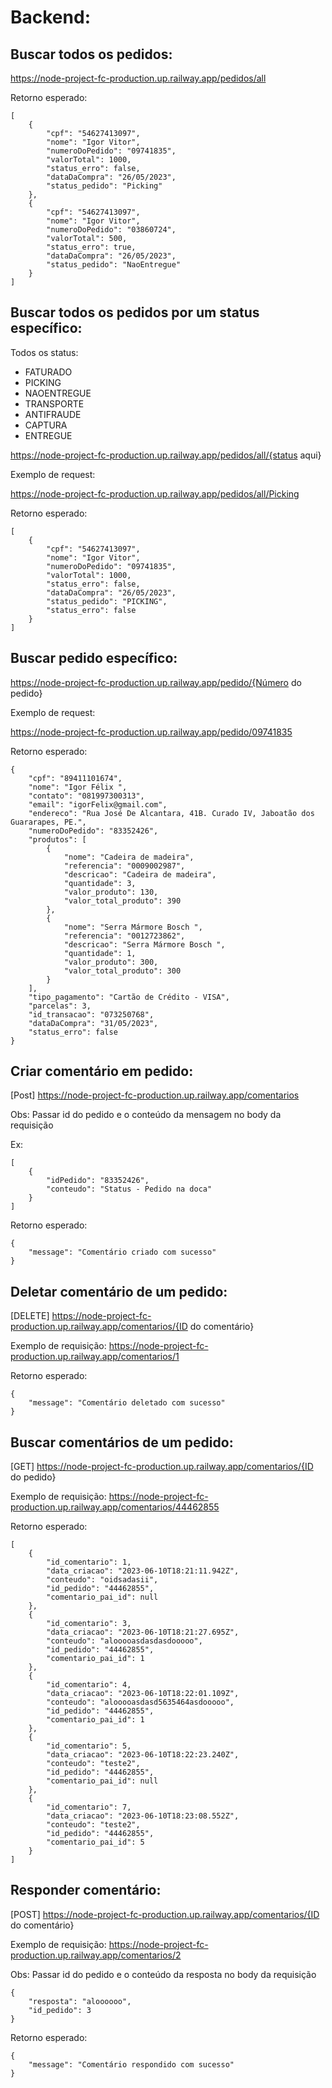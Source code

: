 # Backend:

## Buscar todos os pedidos: 
https://node-project-fc-production.up.railway.app/pedidos/all

Retorno esperado:

```
[
    {
        "cpf": "54627413097",
        "nome": "Igor Vitor",
        "numeroDoPedido": "09741835",
        "valorTotal": 1000,
        "status_erro": false,
        "dataDaCompra": "26/05/2023",
        "status_pedido": "Picking"
    },
    {
        "cpf": "54627413097",
        "nome": "Igor Vitor",
        "numeroDoPedido": "03860724",
        "valorTotal": 500,
        "status_erro": true,
        "dataDaCompra": "26/05/2023",
        "status_pedido": "NaoEntregue"
    }
]
```
## Buscar todos os pedidos por um status específico: 
Todos os status:
 - FATURADO
 - PICKING
 - NAOENTREGUE
 - TRANSPORTE
 - ANTIFRAUDE
 - CAPTURA
 - ENTREGUE

https://node-project-fc-production.up.railway.app/pedidos/all/{status aqui}


Exemplo de request: 

https://node-project-fc-production.up.railway.app/pedidos/all/Picking

Retorno esperado:
````
[
    {
        "cpf": "54627413097",
        "nome": "Igor Vitor",
        "numeroDoPedido": "09741835",
        "valorTotal": 1000,
        "status_erro": false,
        "dataDaCompra": "26/05/2023",
        "status_pedido": "PICKING",
        "status_erro": false
    }
]
````

## Buscar pedido específico: 

https://node-project-fc-production.up.railway.app/pedido/{Número do pedido}

Exemplo de request: 

https://node-project-fc-production.up.railway.app/pedido/09741835

Retorno esperado:

```
{
    "cpf": "89411101674",
    "nome": "Igor Félix ",
    "contato": "081997300313",
    "email": "igorFelix@gmail.com",
    "endereco": "Rua José De Alcantara, 41B. Curado IV, Jaboatão dos Guararapes, PE.",
    "numeroDoPedido": "83352426",
    "produtos": [
        {
            "nome": "Cadeira de madeira",
            "referencia": "0009002987",
            "descricao": "Cadeira de madeira",
            "quantidade": 3,
            "valor_produto": 130,
            "valor_total_produto": 390
        },
        {
            "nome": "Serra Mármore Bosch ",
            "referencia": "0012723862",
            "descricao": "Serra Mármore Bosch ",
            "quantidade": 1,
            "valor_produto": 300,
            "valor_total_produto": 300
        }
    ],
    "tipo_pagamento": "Cartão de Crédito - VISA",
    "parcelas": 3,
    "id_transacao": "073250768",
    "dataDaCompra": "31/05/2023",
    "status_erro": false
}
```


## Criar comentário em pedido: 

[Post]
https://node-project-fc-production.up.railway.app/comentarios

Obs: Passar id do pedido e o conteúdo da mensagem no body da requisição

Ex:

```
[
    {
        "idPedido": "83352426",
        "conteudo": "Status - Pedido na doca"
    }
]
```
Retorno esperado:

```
{
	"message": "Comentário criado com sucesso"
}
```


## Deletar comentário de um pedido:

[DELETE]
https://node-project-fc-production.up.railway.app/comentarios/{ID do comentário}

Exemplo de requisição:
https://node-project-fc-production.up.railway.app/comentarios/1

Retorno esperado:
```
{
    "message": "Comentário deletado com sucesso"
}
```

## Buscar comentários de um pedido:

[GET]
https://node-project-fc-production.up.railway.app/comentarios/{ID do pedido}

Exemplo de requisição:
https://node-project-fc-production.up.railway.app/comentarios/44462855

Retorno esperado:
```
[
	{
		"id_comentario": 1,
		"data_criacao": "2023-06-10T18:21:11.942Z",
		"conteudo": "oidsadasii",
		"id_pedido": "44462855",
		"comentario_pai_id": null
	},
	{
		"id_comentario": 3,
		"data_criacao": "2023-06-10T18:21:27.695Z",
		"conteudo": "alooooasdasdasdooooo",
		"id_pedido": "44462855",
		"comentario_pai_id": 1
	},
	{
		"id_comentario": 4,
		"data_criacao": "2023-06-10T18:22:01.109Z",
		"conteudo": "alooooasdasd5635464asdooooo",
		"id_pedido": "44462855",
		"comentario_pai_id": 1
	},
	{
		"id_comentario": 5,
		"data_criacao": "2023-06-10T18:22:23.240Z",
		"conteudo": "teste2",
		"id_pedido": "44462855",
		"comentario_pai_id": null
	},
	{
		"id_comentario": 7,
		"data_criacao": "2023-06-10T18:23:08.552Z",
		"conteudo": "teste2",
		"id_pedido": "44462855",
		"comentario_pai_id": 5
	}
]
```

## Responder comentário:

[POST]
https://node-project-fc-production.up.railway.app/comentarios/{ID do comentário}

Exemplo de requisição:
https://node-project-fc-production.up.railway.app/comentarios/2

Obs: Passar id do pedido e o conteúdo da resposta no body da requisição

```
{
    "resposta": "aloooooo",
    "id_pedido": 3
}
```


Retorno esperado:
```
{
    "message": "Comentário respondido com sucesso"
}
```

